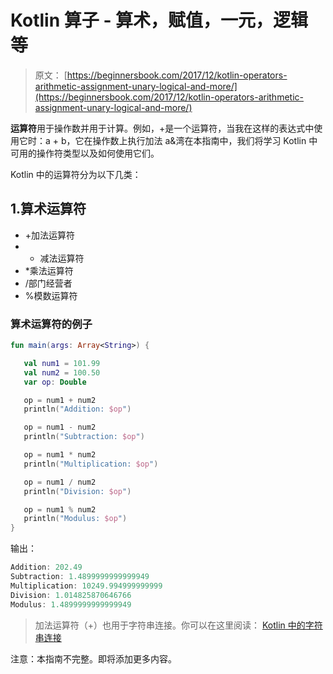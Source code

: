 # Kotlin 算子 - 算术，赋值，一元，逻辑等

> 原文： [https://beginnersbook.com/2017/12/kotlin-operators-arithmetic-assignment-unary-logical-and-more/](https://beginnersbook.com/2017/12/kotlin-operators-arithmetic-assignment-unary-logical-and-more/)

**运算符**用于操作数并用于计算。例如，+是一个运算符，当我在这样的表达式中使用它时：a + b，它在操作数上执行加法 a&amp;湾在本指南中，我们将学习 Kotlin 中可用的操作符类型以及如何使用它们。

Kotlin 中的运算符分为以下几类：

## 1.算术运算符

*   +加法运算符
*   - 减法运算符
*   *乘法运算符
*   /部门经营者
*   %模数运算符

### 算术运算符的例子

```kotlin
fun main(args: Array<String>) {

   val num1 = 101.99
   val num2 = 100.50
   var op: Double

   op = num1 + num2
   println("Addition: $op")

   op = num1 - num2
   println("Subtraction: $op")

   op = num1 * num2
   println("Multiplication: $op")

   op = num1 / num2
   println("Division: $op")

   op = num1 % num2
   println("Modulus: $op")
}
```

输出：

```kotlin
Addition: 202.49
Subtraction: 1.4899999999999949
Multiplication: 10249.994999999999
Division: 1.014825870646766
Modulus: 1.4899999999999949
```

> 加法运算符（+）也用于字符串连接。你可以在这里阅读：
> [Kotlin 中的字符串连接](https://beginnersbook.com/2017/12/string-concatenation-in-kotlin/)

注意：本指南不完整。即将添加更多内容。